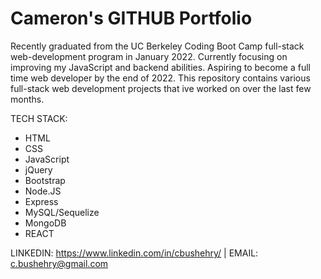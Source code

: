 # Cameron's GITHUB Portfolio

Recently graduated from the UC Berkeley Coding Boot Camp full-stack web-development program in January 2022. Currently focusing on improving my JavaScript and backend abilities. Aspiring to become a full time web developer by the end of 2022. This repository contains various full-stack web development projects that ive worked on over the last few months. 

TECH STACK: 
  * HTML 
  * CSS 
  * JavaScript 
  * jQuery
  * Bootstrap
  * Node.JS
  * Express
  * MySQL/Sequelize
  * MongoDB
  * REACT

LINKEDIN: https://www.linkedin.com/in/cbushehry/  |  EMAIL: c.bushehry@gmail.com

<!---
cbushehry/cbushehry is a ✨ special ✨ repository because its `README.md` (this file) appears on your GitHub profile.
You can click the Preview link to take a look at your changes.
--->
